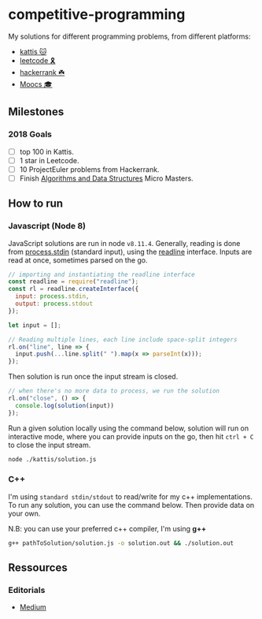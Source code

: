 # competitive-programming

My solutions for different programming problems, from different platforms:

- [kattis 🐱](https://open.kattis.com)
- [leetcode 🎗](https://leetcode.com/)
- [hackerrank ☘️](https://hackerrank.com/)
- [Moocs 🎓](https://www.edx.org/)

## Milestones

### 2018 Goals

- [ ] top 100 in Kattis.
- [ ] 1 star in Leetcode.
- [ ] 10 ProjectEuler problems from Hackerrank.
- [ ] Finish [Algorithms and Data Structures](https://www.edx.org/micromasters/ucsandiegox-algorithms-and-data-structures) Micro Masters.

## How to run

### Javascript (Node 8)

JavaScript solutions are run in node `v8.11.4`.
Generally, reading is done from [process.stdin](https://nodejs.org/api/process.html#process_process_stdin) (standard input), using the [readline](https://nodejs.org/api/readline.html) interface. Inputs are read at once, sometimes parsed on the go.

```js
// importing and instantiating the readline interface
const readline = require("readline");
const rl = readline.createInterface({
  input: process.stdin,
  output: process.stdout
});

let input = [];

// Reading multiple lines, each line include space-split integers
rl.on("line", line => {
  input.push(...line.split(" ").map(x => parseInt(x)));
});
```

Then solution is run once the input stream is closed.

```js
// when there's no more data to process, we run the solution
rl.on("close", () => {
  console.log(solution(input))
});
```

Run a given solution locally using the command below, solution will run on interactive mode, where you can provide inputs on the go, then hit `ctrl + C` to close the input stream.

```bash
node ./kattis/solution.js
```

### C++

I'm using `standard stdin/stdout` to read/write for my c++ implementations.
To run any solution, you can use the command below. Then provide data on your own.

N.B: you can use your preferred c++ compiler, I'm using **g++**

```bash
g++ pathToSolution/solution.js -o solution.out && ./solution.out
```

## Ressources

### Editorials

- [Medium](https://medium.com/@TheZaki)